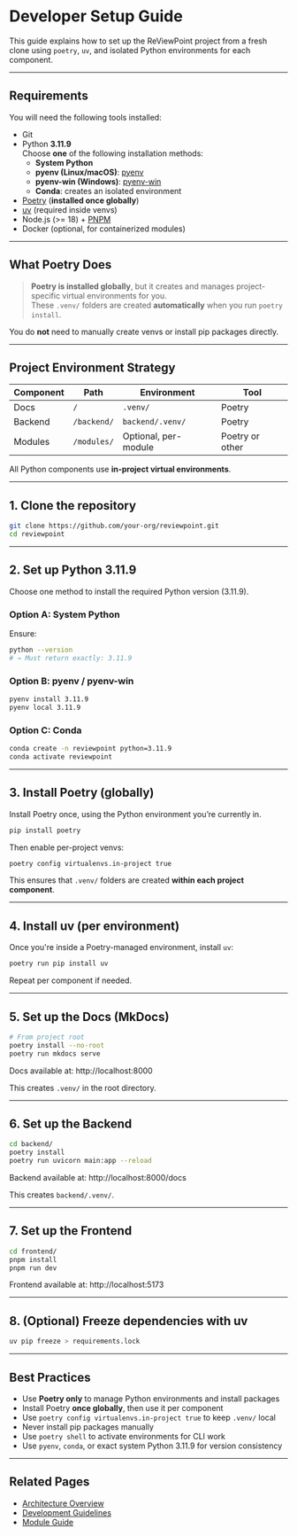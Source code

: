 # Developer Setup Guide

This guide explains how to set up the ReViewPoint project from a fresh clone using `poetry`, `uv`, and isolated Python environments for each component.

---

## Requirements

You will need the following tools installed:

- Git
- Python **3.11.9**  
  Choose **one** of the following installation methods:
  - **System Python**
  - **pyenv (Linux/macOS)**: [pyenv](https://github.com/pyenv/pyenv)
  - **pyenv-win (Windows)**: [pyenv-win](https://github.com/pyenv-win/pyenv-win)
  - **Conda**: creates an isolated environment
- [Poetry](https://python-poetry.org/) (**installed once globally**)
- [uv](https://github.com/astral-sh/uv) (required inside venvs)
- Node.js (>= 18) + [PNPM](https://pnpm.io/)
- Docker (optional, for containerized modules)

---

## What Poetry Does

> **Poetry is installed globally**, but it creates and manages project-specific virtual environments for you.  
> These `.venv/` folders are created **automatically** when you run `poetry install`.

You do **not** need to manually create venvs or install pip packages directly.

---

## Project Environment Strategy

| Component | Path        | Environment         | Tool    |
|-----------|-------------|---------------------|---------|
| Docs      | `/`         | `.venv/`             | Poetry  |
| Backend   | `/backend/` | `backend/.venv/`     | Poetry  |
| Modules   | `/modules/` | Optional, per-module | Poetry or other |

All Python components use **in-project virtual environments**.

---

## 1. Clone the repository

```bash
git clone https://github.com/your-org/reviewpoint.git
cd reviewpoint
```

---

## 2. Set up Python 3.11.9

Choose one method to install the required Python version (3.11.9).

### Option A: System Python

Ensure:

```bash
python --version
# → Must return exactly: 3.11.9
```

### Option B: pyenv / pyenv-win

```bash
pyenv install 3.11.9
pyenv local 3.11.9
```

### Option C: Conda

```bash
conda create -n reviewpoint python=3.11.9
conda activate reviewpoint
```


---

## 3. Install Poetry (globally)

Install Poetry once, using the Python environment you’re currently in.

```bash
pip install poetry
```

Then enable per-project venvs:

```bash
poetry config virtualenvs.in-project true
```

This ensures that `.venv/` folders are created **within each project component**.

---

## 4. Install uv (per environment)

Once you're inside a Poetry-managed environment, install `uv`:

```bash
poetry run pip install uv
```

Repeat per component if needed.

---

## 5. Set up the Docs (MkDocs)

```bash
# From project root
poetry install --no-root
poetry run mkdocs serve
```

Docs available at: http://localhost:8000

This creates `.venv/` in the root directory.

---

## 6. Set up the Backend

```bash
cd backend/
poetry install
poetry run uvicorn main:app --reload
```

Backend available at: http://localhost:8000/docs

This creates `backend/.venv/`.

---

## 7. Set up the Frontend

```bash
cd frontend/
pnpm install
pnpm run dev
```

Frontend available at: http://localhost:5173

---

## 8. (Optional) Freeze dependencies with uv

```bash
uv pip freeze > requirements.lock
```

---

## Best Practices

- Use **Poetry only** to manage Python environments and install packages
- Install Poetry **once globally**, then use it per component
- Use `poetry config virtualenvs.in-project true` to keep `.venv/` local
- Never install pip packages manually
- Use `poetry shell` to activate environments for CLI work
- Use `pyenv`, `conda`, or exact system Python 3.11.9 for version consistency

---

## Related Pages

- [Architecture Overview](architektur.md)
- [Development Guidelines](dev-guidelines.md)
- [Module Guide](module-guide.md)
